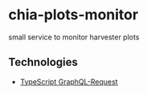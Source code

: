 # chia-plots-monitor

small service to monitor harvester plots

## Technologies

- [TypeScript GraphQL-Request](https://www.graphql-code-generator.com/docs/plugins/typescript-graphql-request)
